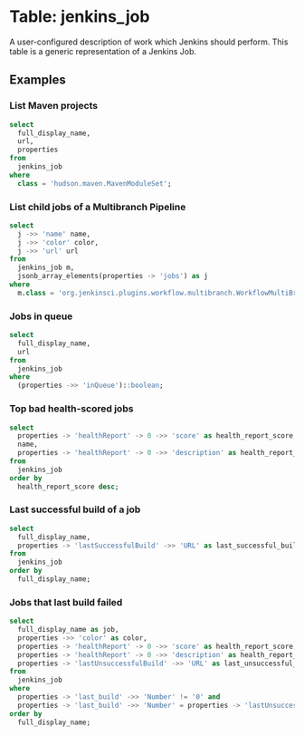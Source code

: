 # Table: jenkins_job

A user-configured description of work which Jenkins should perform. This table is a generic representation of a Jenkins Job.

## Examples

### List Maven projects

```sql
select
  full_display_name,
  url,
  properties
from
  jenkins_job
where
  class = 'hudson.maven.MavenModuleSet';
```

### List child jobs of a Multibranch Pipeline

```sql
select
  j ->> 'name' name,
  j ->> 'color' color,
  j ->> 'url' url
from
  jenkins_job m,
  jsonb_array_elements(properties -> 'jobs') as j
where
  m.class = 'org.jenkinsci.plugins.workflow.multibranch.WorkflowMultiBranchProject';
```

### Jobs in queue

```sql
select
  full_display_name,
  url
from
  jenkins_job
where
  (properties ->> 'inQueue')::boolean;
```

### Top bad health-scored jobs

```sql
select
  properties -> 'healthReport' -> 0 ->> 'score' as health_report_score,
  name,
  properties -> 'healthReport' -> 0 ->> 'description' as health_report_description
from
  jenkins_job
order by 
  health_report_score desc;
```

### Last successful build of a job

```sql
select
  full_display_name,
  properties -> 'lastSuccessfulBuild' ->> 'URL' as last_successful_build
from
  jenkins_job
order by
  full_display_name;
```

### Jobs that last build failed

```sql
select
  full_display_name as job,
  properties ->> 'color' as color,
  properties -> 'healthReport' -> 0 ->> 'score' as health_report_score,
  properties -> 'healthReport' -> 0 ->> 'description' as health_report_description,
  properties -> 'lastUnsuccessfulBuild' ->> 'URL' as last_unsuccessful_build
from
  jenkins_job
where
  properties -> 'last_build' ->> 'Number' != '0' and
  properties -> 'last_build' ->> 'Number' = properties -> 'lastUnsuccessfulBuild' ->> 'Number'
order by
  full_display_name;
```
